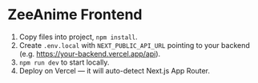 # ZeeAnime Frontend

1. Copy files into project, `npm install`.
2. Create `.env.local` with `NEXT_PUBLIC_API_URL` pointing to your backend (e.g. https://your-backend.vercel.app/api).
3. `npm run dev` to start locally.
4. Deploy on Vercel — it will auto-detect Next.js App Router.

